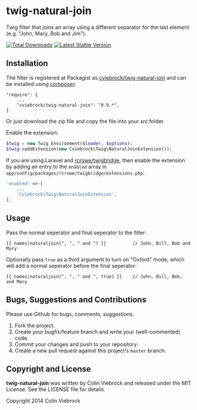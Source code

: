 # twig-natural-join

Twig filter that joins an array using a different separator for the last element (e.g. "John, Mary, Bob and Jim").

[![Total Downloads](https://poser.pugx.org/cviebrock/twig-natural-join/downloads.png)](https://packagist.org/packages/cviebrock/twig-natural-join)
[![Latest Stable Version](https://poser.pugx.org/cviebrock/twig-natural-join/v/stable.png)](https://packagist.org/packages/cviebrock/twig-natural-join)



## Installation

The filter is registered at Packagist as [cviebrock/twig-natural-join](https://packagist.org/packages/cviebrock/twig-natural-join) and can be installed using [composer](http://getcomposer.org/):

```
"require": {
	...
	"cviebrock/twig-natural-join": "0.9.*",
}
```

Or just download the zip file and copy the file into your _src_ folder.

Enable the extension:

```php
$twig = new Twig_Environment($loader, $options);
$twig->addExtension(new Cviebrock\Twig\NaturalJoinExtension());
```

If you are using Laravel and [rcrowe/twigbridge](https://github.com/rcrowe/TwigBridge), then enable the extension by adding an entry to the `enabled` array in `app/config/packages/rcrowe/twigbridge/extensions.php`:

```php
'enabled' => [
	...
	'Cviebrock\Twig\NaturalJoinExtension',
],
```



## Usage

Pass the normal seperator and final seperator to the filter:

```twig
{{ names|naturaljoin(", ", " and ") }}          // John, Bill, Bob and Mary
```

Optionally pass `true` as a third argument to turn on "Oxford" mode, which will add a normal seperator before the final seperator:

```twig
{{ names|naturaljoin(", ", " and ", true) }}    // John, Bill, Bob, and Mary
```



## Bugs, Suggestions and Contributions

Please use Github for bugs, comments, suggestions.

1. Fork the project.
2. Create your bugfix/feature branch and write your (well-commented) code.
3. Commit your changes and push to your repository.
4. Create a new pull request against this project's `master` branch.



## Copyright and License

**twig-natural-join** was written by Colin Viebrock and released under the MIT License. See the LICENSE file for details.

Copyright 2014 Colin Viebrock
